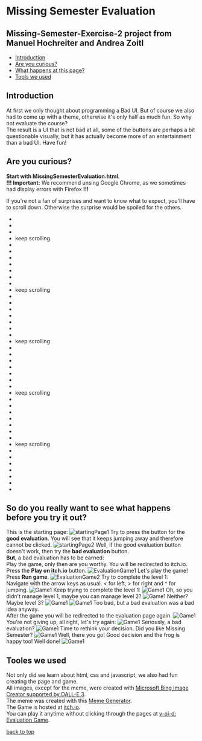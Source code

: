 <a name="top"></a>
# Missing Semester Evaluation 
## Missing-Semester-Exercise-2 project from Manuel Hochreiter and Andrea Zoitl

- [Introduction](#intro)
- [Are you curious?](#start)
- [What happens at this page?](#keepScrolling)
- [Tools we used](#tools)

<a name="intro"></a>
## Introduction
At first we only thought about programming a Bad UI. But of course we also had to come up with a theme, otherwise it's only half as much fun. So why not evaluate the course? <br>
The result is a UI that is not bad at all, some of the buttons are perhaps a bit questionable visually, but it has actually become more of an entertainment than a bad UI. Have fun!

<a name="start"></a>
## Are you curious? 
**Start with MissingSemesterEvaluation.html**. <br>
**!!! Important:** We recommend unsing Google Chrome, as we sometimes had display errors with Firefox **!!!**

<a name="keepScrolling"></a>
If you're not a fan of surprises and want to know what to expect, you'll have to scroll down. Otherwise the surprise would be spoiled for the others.

-
-
-
- keep scrolling
-
-
-
-
-
-
-
- keep scrolling
-
- 
-
-
-
-
- 
- keep scrolling
-
-
-
- 
-
-
-
- keep scrolling
-
-
-
-
-
- 
-
- keep scrolling
-
-
-
-
-
-
-
## So do you really want to see what happens before you try it out?
This is the starting page:
![startingPage1](./img/01.png)
Try to press the button for the **good evaluation**. You will see that it keeps jumping away and therefore cannot be clicked.
![startingPage2](./img/02.png)
Well, if the good evaluation button doesn't work, then try the **bad evaluation** button. <br>
**But**, a bad evaluation has to be earned: <br>Play the game, only then are you worthy. You will be redirected to itch.io. Press the **Play on itch.io** button.
![EvaluationGame1](./img/03.png)
Let's play the game! Press **Run game**.
![EvaluationGame2](./img/04.png)
Try to complete the level 1: <br>
Navigate with the arrow keys as usual. < for left, > for right and ^ for jumping. 
![Game1](./img/05.png)
Keep trying to complete the level 1:
![Game1](./img/06.png)
Oh, so you didn't manage level 1, maybe you can manage level 2?
![Game1](./img/07.png)
Neither? Maybe level 3? 
![Game1](./img/08.png)
![Game1](./img/09.png)
Too bad, but a bad evaluation was a bad idea anyway. <br>
After the game you will be redirected to the evaluation page again.
![Game1](./img/10.png)
You're not giving up, all right, let's try again:
![Game1](./img/11.png)
Seriously, a bad evaluation? 
![Game1](./img/12.png)
Time to rethink your decision. Did you like Missing Semester?
![Game1](./img/13.png)
Well, there you go! Good decision and the frog is happy too! Well done!
![Game1](./img/14.png)

<a name="tools"></a>
## Tooles we used
Not only did we learn about html, css and javascript, we also had fun creating the page and game. <br>
All images, except for the meme, were created with [Microsoft Bing Image Creator supported by DALL-E 3](https://www.bing.com/images/create). <br>
The meme was created with this [Meme Generator](https://imgflip.com/memegenerator). <br>
The Game is hosted at [itch.io](https://itch.io/). <br>
You can play it anytime without clicking through the pages at [v-oi-d: Evaluation Game](https://v-oi-d.itch.io/evaluation-game).

[back to top](#top)
